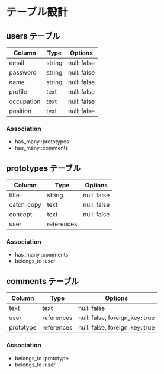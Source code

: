 # テーブル設計

## users テーブル

| Column    | Type   | Options     |
| --------- | ------ | ----------- |
| email     | string | null: false |
| password  | string | null: false |
| name      | string | null: false |
| profile   | text   | null: false |
| occupation| text   | null: false |
| position  | text   | null: false |


### Association

- has_many :prototypes
- has_many :comments

## prototypes テーブル

| Column    | Type      | Options     |
| --------- | --------- | ----------- |
| title     | string    | null: false |
| catch_copy| text      | null: false |
| concept   | text      | null: false |
| user      | references|             |

### Association

- has_many :comments
- belongs_to :user

## comments テーブル

| Column   | Type       | Options                        |
| -------- | ---------- | ------------------------------ |
| text     | text       | null: false                               |
| user     | references | null: false, foreign_key: true |
| prototype| references | null: false, foreign_key: true |

### Association

- belongs_to :prototype
- belongs_to :user
